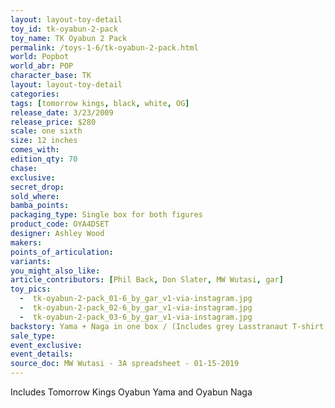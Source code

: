 ```yaml
---
layout: layout-toy-detail 
toy_id: tk-oyabun-2-pack
toy_name: TK Oyabun 2 Pack
permalink: /toys-1-6/tk-oyabun-2-pack.html
world: Popbot
world_abr: POP
character_base: TK
layout: layout-toy-detail
categories: 
tags: [tomorrow kings, black, white, OG]
release_date: 3/23/2009
release_price: $280 
scale: one sixth
size: 12 inches
comes_with: 
edition_qty: 70
chase: 
exclusive: 
secret_drop: 
sold_where: 
bamba_points: 
packaging_type: Single box for both figures
product_code: OYA4DSET
designer: Ashley Wood
makers: 
points_of_articulation: 
variants: 
you_might_also_like: 
article_contributors: [Phil Back, Don Slater, MW Wutasi, gar]
toy_pics: 
  -  tk-oyabun-2-pack_01-6_by_gar_v1-via-instagram.jpg
  -  tk-oyabun-2-pack_02-6_by_gar_v1-via-instagram.jpg
  -  tk-oyabun-2-pack_03-6_by_gar_v1-via-instagram.jpg
backstory: Yama + Naga in one box / (Includes grey Lasstranaut T-shirt, sent out separately in Orange Bertie container. Each figure was available separately or as this 2-Pack set.
sale_type: 
event_exclusive: 
event_details: 
source_doc: MW Wutasi - 3A spreadsheet - 01-15-2019
---
```

 Includes Tomorrow Kings Oyabun Yama and Oyabun Naga